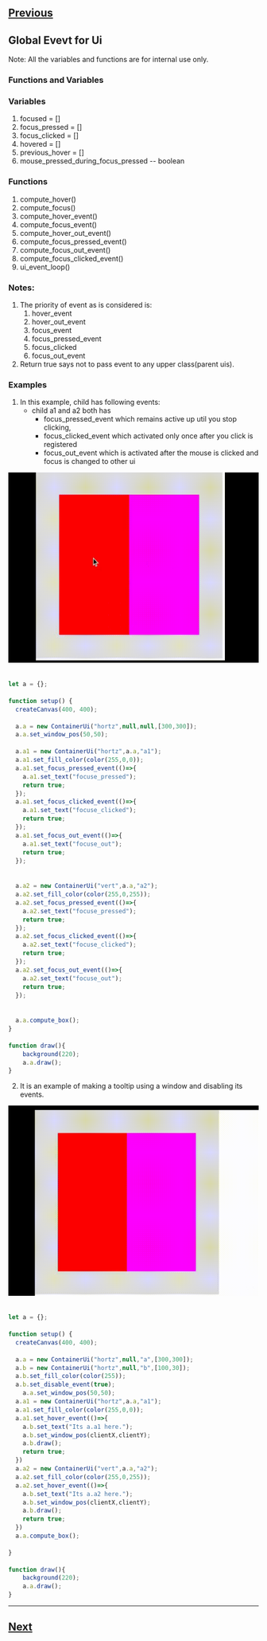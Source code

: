 [Previous](./container_ui.md)
--------------------------------

## Global Evevt for Ui

Note: All the variables and functions are for internal use only.

### Functions and Variables

### Variables

1) focused = []
2) focus_pressed = []
3) focus_clicked = []
4) hovered = []
5) previous_hover = []
6) mouse_pressed_during_focus_pressed -- boolean

### Functions

1) compute_hover()
2) compute_focus()
3) compute_hover_event()
4) compute_focus_event()
5) compute_hover_out_event()
6) compute_focus_pressed_event()
7) compute_focus_out_event()
8) compute_focus_clicked_event()
9) ui_event_loop()


### Notes:
1) The priority of event as is considered is:
    1) hover_event
    2) hover_out_event
    3) focus_event
    4) focus_pressed_event
    5) focus_clicked
    6) focus_out_event
2) Return true says not to pass event to any upper class(parent uis).

### Examples

1) In this example, child has following events:
    - child a1 and a2 both has 
        - focus_pressed_event which remains active up util you stop clicking, 
        - focus_clicked_event which activated only once after you click is registered
        - focus_out_event which is activated after the mouse is clicked and focus is changed to other ui

![](./media/videos/group_event_ui_1.gif)

```js

let a = {};

function setup() {
  createCanvas(400, 400);

  a.a = new ContainerUi("hortz",null,null,[300,300]);
  a.a.set_window_pos(50,50);

  a.a1 = new ContainerUi("hortz",a.a,"a1");
  a.a1.set_fill_color(color(255,0,0));
  a.a1.set_focus_pressed_event(()=>{
    a.a1.set_text("focuse_pressed");
    return true;
  });
  a.a1.set_focus_clicked_event(()=>{
    a.a1.set_text("focuse_clicked");
    return true;
  });
  a.a1.set_focus_out_event(()=>{
    a.a1.set_text("focuse_out");
    return true;
  });
  

  a.a2 = new ContainerUi("vert",a.a,"a2");
  a.a2.set_fill_color(color(255,0,255));
  a.a2.set_focus_pressed_event(()=>{
    a.a2.set_text("focuse_pressed");
    return true;
  });
  a.a2.set_focus_clicked_event(()=>{
    a.a2.set_text("focuse_clicked");
    return true;
  });
  a.a2.set_focus_out_event(()=>{
    a.a2.set_text("focuse_out");
    return true;
  });


  a.a.compute_box();
}

function draw(){
    background(220);
    a.a.draw();
}

```

2) It is an example of making a tooltip using a window and disabling its events.

![](./media/videos/global_event_ui_2.gif)

```js

let a = {};

function setup() {
  createCanvas(400, 400);

  a.a = new ContainerUi("hortz",null,"a",[300,300]);
  a.b = new ContainerUi("hortz",null,"b",[100,30]);
  a.b.set_fill_color(color(255));
  a.b.set_disable_event(true);
    a.a.set_window_pos(50,50);
  a.a1 = new ContainerUi("hortz",a.a,"a1");
  a.a1.set_fill_color(color(255,0,0));
  a.a1.set_hover_event(()=>{
    a.b.set_text("Its a.a1 here.");
    a.b.set_window_pos(clientX,clientY);
    a.b.draw();
    return true;
  })
  a.a2 = new ContainerUi("vert",a.a,"a2");
  a.a2.set_fill_color(color(255,0,255));
  a.a2.set_hover_event(()=>{
    a.b.set_text("Its a.a2 here.");
    a.b.set_window_pos(clientX,clientY);
    a.b.draw();
    return true;
  })
  a.a.compute_box();

}

function draw(){
    background(220);
    a.a.draw();
}

```



---------------------------------------
[Next](./ui.md)
-----------------------------